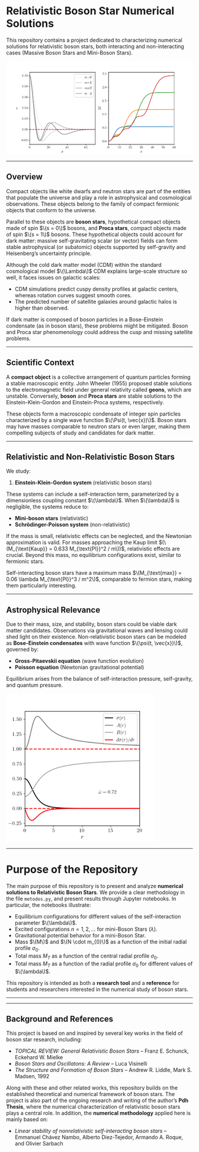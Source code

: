 # Relativistic Boson Star Numerical Solutions

This repository contains a project dedicated to characterizing numerical solutions for relativistic boson stars, both interacting and non-interacting cases (Massive Boson Stars and Mini-Boson Stars).

<img src="imagenes_rbs/RelativisticBoson_starExcitedn.png" width="700">

---

## Overview

Compact objects like white dwarfs and neutron stars are part of the entities that populate the universe and play a role in astrophysical and cosmological observations. These objects belong to the family of compact fermionic objects that conform to the universe.

Parallel to these objects are **boson stars**, hypothetical compact objects made of spin $\(s = 0\)$ bosons, and **Proca stars**, compact objects made of spin $\(s = 1\)$ bosons. These hypothetical objects could account for dark matter: massive self-gravitating scalar (or vector) fields can form stable astrophysical (or subatomic) objects supported by self-gravity and Heisenberg’s uncertainty principle.

Although the cold dark matter model (CDM) within the standard cosmological model $\(\Lambda\)$ CDM explains large-scale structure so well, it faces issues on galactic scales:  

- CDM simulations predict cuspy density profiles at galactic centers, whereas rotation curves suggest smooth cores.  
- The predicted number of satellite galaxies around galactic halos is higher than observed.  

If dark matter is composed of boson particles in a Bose-Einstein condensate (as in boson stars), these problems might be mitigated. Boson and Proca star phenomenology could address the cusp and missing satellite problems.

---

## Scientific Context

A **compact object** is a collective arrangement of quantum particles forming a stable macroscopic entity. John Wheeler (1955) proposed stable solutions to the electromagnetic field under general relativity called **geons**, which are unstable. Conversely, **boson** and **Proca stars** are stable solutions to the Einstein-Klein-Gordon and Einstein-Proca systems, respectively.

These objects form a macroscopic condensate of integer spin particles characterized by a single wave function $\(\Psi(t, \vec{x})\)$. Boson stars may have masses comparable to neutron stars or even larger, making them compelling subjects of study and candidates for dark matter.

---

## Relativistic and Non-Relativistic Boson Stars

We study:

1. **Einstein-Klein-Gordon system** (relativistic boson stars)  

These systems can include a self-interaction term, parameterized by a dimensionless coupling constant $\(\lambda\)$. When $\(\lambda\)$ is negligible, the systems reduce to:

- **Mini-boson stars** (relativistic)  
- **Schrödinger-Poisson system** (non-relativistic)

If the mass is small, relativistic effects can be neglected, and the Newtonian approximation is valid. For masses approaching the Kaup limit $(\(M_{\text{Kaup}} = 0.633 M_{\text{Pl}}^2 / m\))$, relativistic effects are crucial. Beyond this mass, no equilibrium configurations exist, similar to fermionic stars.  

Self-interacting boson stars have a maximum mass $\(M_{\text{max}} = 0.06 \lambda M_{\text{Pl}}^3 / m^2\)$, comparable to fermion stars, making them particularly interesting.

---

## Astrophysical Relevance

Due to their mass, size, and stability, boson stars could be viable dark matter candidates. Observations via gravitational waves and lensing could shed light on their existence. Non-relativistic boson stars can be modeled as **Bose-Einstein condensates** with wave function $\(\psi(t, \vec{x})\)$, governed by:

- **Gross-Pitaevskii equation** (wave function evolution)  
- **Poisson equation** (Newtonian gravitational potential)

Equilibrium arises from the balance of self-interaction pressure, self-gravity, and quantum pressure.

<img src="imagenes_rbs/RelativisticBoson_starFreeCase.png" width="400">

--- 

# Purpose of the Repository

The main purpose of this repository is to present and analyze **numerical solutions to Relativistic Boson Stars**. We provide a clear methodology in the file `metodos.py`, and present results through Jupyter notebooks. In particular, the notebooks illustrate:

- Equilibrium configurations for different values of the self-interaction parameter $\(\lambda\)$.  
- Excited configurations $n= 1,2,...$ for mini-Boson Stars ($\lambda$).  
- Gravitational potential behavior for a mini-Boson Star.  
- Mass $\(M\)$ and $\(N \cdot m_{0}\)$ as a function of the initial radial profile $\sigma_{0}$.  
- Total mass $M_T$ as a function of the central radial profile $\sigma_{0}$.  
- Total mass  $M_T$ as a function of the radial profile $\sigma_{0}$ for different values of $\(\lambda\)$.  

This repository is intended as both a **research tool** and a **reference** for students and researchers interested in the numerical study of boson stars.

---
---

## Background and References

This project is based on and inspired by several key works in the field of boson star research, including:  

- *TOPICAL REVIEW: General Relativistic Boson Stars* – Franz E. Schunck, Eckehard W. Mielke  
- *Boson Stars and Oscillatons: A Review* – Luca Visinelli  
- *The Structure and Formation of Boson Stars* – Andrew R. Liddle, Mark S. Madsen, 1992  

Along with these and other related works, this repository builds on the established theoretical and numerical framework of boson stars.
The project is also part of the ongoing research and writing of the author’s **Pdh Thesis**, where the numerical characterization of relativistic boson stars plays a central role. In addition, the **numerical methodology** applied here is mainly based on:  

- *Linear stability of nonrelativistic self-interacting boson stars* – Emmanuel Chávez Nambo, Alberto Diez-Tejedor, Armando A. Roque, and Olivier Sarbach  
